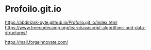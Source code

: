 # Profoilo.git.io
https://abdirizak-byte.github.io/Profoilo.git.io/index.html
https://www.freecodecamp.org/learn/javascript-algorithms-and-data-structures/


https://mail.forgeinnovate.com/
